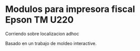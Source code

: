 # Modulos para impresora fiscal Epson TM U220

Corriendo sobre localizacion adhoc

Basado en un trabajo de moldeo interactive.